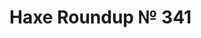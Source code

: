 [_template]: ../templates/roundup.html
[date]: / "2015-10-20 14:30:00"
[modified]: / "2015-10-20 14:30:00"
[published]: / "2015-10-20 14:30:00"
[“”]: a ""
# Haxe Roundup № 341
